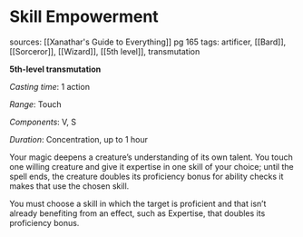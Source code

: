 # Skill Empowerment
sources: [[Xanathar's Guide to Everything]] pg 165
tags: artificer, [[Bard]], [[Sorceror]], [[Wizard]], [[5th level]], transmutation

**5th-level transmutation**

*Casting time*: 1 action

*Range*: Touch

*Components*: V, S

*Duration*: Concentration, up to 1 hour

Your magic deepens a creature’s understanding of its own talent. You touch one willing creature and give it expertise in one skill of your choice; until the spell ends, the creature doubles its proficiency bonus for ability checks it makes that use the chosen skill.

You must choose a skill in which the target is proficient and that isn’t already benefiting from an effect, such as Expertise, that doubles its proficiency bonus.
